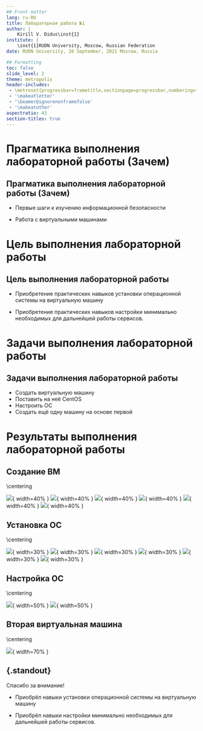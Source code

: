 ```yaml
---
## Front matter
lang: ru-RU
title: Лабораторная работа №1
author: |
	Kirill V. Didus\inst{1}
institute: |
	\inst{1}RUDN University, Moscow, Russian Federation
date: RUDN University, 18 September, 2021 Moscow, Russia

## Formatting
toc: false
slide_level: 2
theme: metropolis
header-includes: 
 - \metroset{progressbar=frametitle,sectionpage=progressbar,numbering=fraction}
 - '\makeatletter'
 - '\beamer@ignorenonframefalse'
 - '\makeatother'
aspectratio: 43
section-titles: true
---
```


# Прагматика выполнения лабораторной работы (Зачем)

## Прагматика выполнения лабораторной работы (Зачем)

- Первые шаги к изучению информационной безопасности

- Работа с виртуальными машинами

# Цель выполнения лабораторной работы

## Цель выполнения лабораторной работы

- Приобретение практических навыков установки операционной системы на виртуальную машину

- Приобретение практических навыков настройки минимально необходимых для дальнейшей работы сервисов.

# Задачи выполнения лабораторной работы

## Задачи выполнения лабораторной работы

- Создать виртуальную машину
- Поставить на неё CentOS
- Настроить ОС
- Создать ещё одну машину на основе первой

# Результаты выполнения лабораторной работы

## Создание ВМ

\centering

![](image/1.png){ width=40% }
![](image/2.png){ width=40% }
![](image/3.png){ width=40% }
![](image/4.png){ width=40% }
![](image/5.png){ width=40% }
![](image/6.png){ width=40% }

## Установка ОС

\centering

![](image/8.png){ width=30% }
![](image/9.png){ width=30% }
![](image/10.png){ width=30% }
![](image/11.png){ width=30% }
![](image/12.png){ width=30% }
![](image/13.png){ width=30% }

## Настройка ОС

\centering

![](image/15.png){ width=50% }
![](image/16.png){ width=50% }

## Вторая виртуальная машина

\centering

![](image/18.png){ width=70% }

## {.standout}

Спасибо за внимание!

- Приобрёл навыки установки операционной системы на виртуальную машину

- Приобрёл навыки настройки минимально необходимых для дальнейшей работы сервисов.
